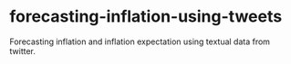 # forecasting-inflation-using-tweets
Forecasting inflation and inflation expectation using textual data from twitter.
